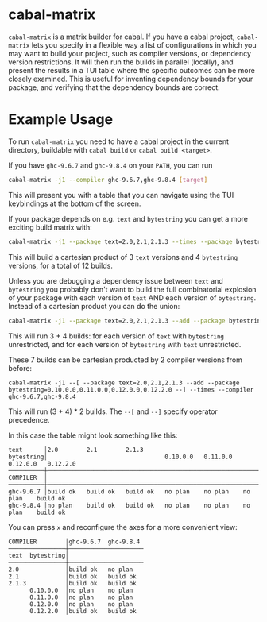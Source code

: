 # cabal-matrix

`cabal-matrix` is a matrix builder for cabal. If you have a cabal project,
`cabal-matrix` lets you specify in a flexible way a list of configurations in
which you may want to build your project, such as compiler versions, or
dependency version restrictions. It will then run the builds in parallel
(locally), and present the results in a TUI table where the specific outcomes
can be more closely examined. This is useful for inventing dependency bounds for
your package, and verifying that the dependency bounds are correct.

# Example Usage

To run `cabal-matrix` you need to have a cabal project in the current directory,
buildable with `cabal build` or `cabal build <target>`.

If you have `ghc-9.6.7` and `ghc-9.8.4` on your `PATH`, you can run
```sh
cabal-matrix -j1 --compiler ghc-9.6.7,ghc-9.8.4 [target]
```
This will present you with a table that you can navigate using the TUI
keybindings at the bottom of the screen.

If your package depends on e.g. `text` and `bytestring` you can get a more
exciting build matrix with:
```sh
cabal-matrix -j1 --package text=2.0,2.1,2.1.3 --times --package bytestring=0.10.0.0,0.11.0.0,0.12.0.0,0.12.2.0
```
This will build a cartesian product of 3 `text` versions and 4 `bytestring`
versions, for a total of 12 builds.

Unless you are debugging a dependency issue between `text` and `bytestring` you
probably don't want to build the full combinatorial explosion of your package
with each version of `text` AND each version of `bytestring`. Instead of a
cartesian product you can do the union:
```sh
cabal-matrix -j1 --package text=2.0,2.1,2.1.3 --add --package bytestring=0.10.0.0,0.11.0.0,0.12.0.0,0.12.2.0
```
This will run 3 + 4 builds: for each version of `text` with `bytestring`
unrestricted, and for each version of `bytestring` with `text` unrestricted.

These 7 builds can be cartesian producted by 2 compiler versions from before:
```
cabal-matrix -j1 --[ --package text=2.0,2.1,2.1.3 --add --package bytestring=0.10.0.0,0.11.0.0,0.12.0.0,0.12.2.0 --] --times --compiler ghc-9.6.7,ghc-9.8.4
```
This will run (3 + 4) * 2 builds. The `--[` and `--]` specify operator
precedence.

In this case the table might look something like this:
```
text      │2.0        2.1        2.1.3                                                
bytestring│                                 0.10.0.0   0.11.0.0   0.12.0.0   0.12.2.0 
──────────┼───────────────────────────────────────────────────────────────────────────
COMPILER  │
──────────┼───────────────────────────────────────────────────────────────────────────
ghc-9.6.7 │build ok   build ok   build ok   no plan    no plan    no plan    build ok 
ghc-9.8.4 │no plan    build ok   build ok   no plan    no plan    no plan    build ok  
```

You can press `x` and reconfigure the axes for a more convenient view:
```
COMPILER        │ghc-9.6.7  ghc-9.8.4 
────────────────┼─────────────────────
text  bytestring│
────────────────┼─────────────────────
2.0             │build ok   no plan   
2.1             │build ok   build ok  
2.1.3           │build ok   build ok  
      0.10.0.0  │no plan    no plan   
      0.11.0.0  │no plan    no plan   
      0.12.0.0  │no plan    no plan   
      0.12.2.0  │build ok   build ok  
```